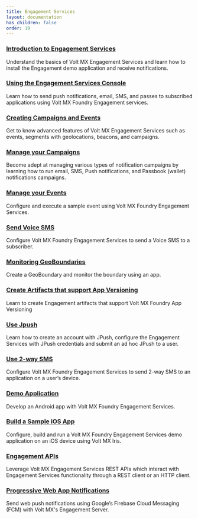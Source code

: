 ```yaml
---
title: Engagement Services 
layout: documentation
has_children: false
order: 19
---
```


### [Introduction to Engagement Services](Foundry/voltmx_foundry_intro_eng/Content/homepage.html)
Understand the basics of Volt MX Engagement Services and learn how to install the Engagement demo application and receive notifications.

### [Using the Engagement Services Console](Foundry/vms_console_user_guide/Content/Introduction_1.html)
Learn how to send push notifications, email, SMS, and passes to subscribed applications using Volt MX Foundry Engagement services.

### [Creating Campaigns and Events](Foundry/voltmx_foundry_eng_camp_events/Content/homepage.html)
Get to know advanced features of Volt MX Engagement Services such as events, segments with geolocations, beacons, and campaigns.

### [Manage your Campaigns](Foundry/vmf_msg_quick_start_guide_campaign_management/Content/Introduction.html)
Become adept at managing various types of notification campaigns by learning how to run email, SMS, Push notifications, and Passbook (wallet) notifications campaigns.

### [Manage your Events](Foundry/eng_event_mgmt_quickstart_guide/Content/Introduction.html)
Configure and execute a sample event using Volt MX Foundry Engagement Services.

### [Send Voice SMS](Foundry/vms_console_user_guide/Content/Administration/SMS_Configuration.html#voice-sms-configuration)
Configure Volt MX Foundry Engagement Services to send a Voice SMS to a subscriber.

### [Monitoring GeoBoundaries](Foundry/voltmx_foundry_eng_geo_monitoring/Content/homepage.html)
Create a GeoBoundary and monitor the boundary using an app.

### [Create Artifacts that support App Versioning](Foundry/vms_console_user_guide/Content/API_Versioning.html)
Learn to create Engagement artifacts that support Volt MX Foundry App Versioning

### [Use Jpush](Foundry/vmf_msg_jpush_quick_start_guide/Content/Introduction.html)
Learn how to create an account with JPush, configure the Engagement Services with JPush credentials and submit an ad hoc JPush to a user.

### [Use 2-way SMS](Foundry/2waysms_quick_start_guide/Content/Introduction_1.html)
Configure Volt MX Foundry Engagement Services to send 2-way SMS to an application on a user’s device.

### [Demo Application](Foundry/vms_demo_app_quick_start_guide/Content/Introduction.html)
Develop an Android app with Volt MX Foundry Engagement Services.

<!--
### [Build a Sample Android App](Foundry/vmf_msg_quick_start_guide_build_sample_app_android/Content/Introduction.html)
Configure, build and run a Volt MX Foundry Engagement Services demo application on an Android device using Volt MX Iris.
-->

### [Build a Sample iOS App](Foundry/vmf_msg_quick_start_guide_build_sample_app_apple_ios/Content/Introduction.html)
Configure, build and run a Volt MX Foundry Engagement Services demo application on an iOS device using Volt MX Iris.

### [Engagement APIs](Foundry/engagement_api_guide/Content/Introduction_1.html)
Leverage Volt MX Engagement Services REST APIs which interact with Engagement Services functionality through a REST client or an HTTP client.

### [Progressive Web App Notifications](Foundry/vms_console_user_guide/Content/Apps/Web.html)
Send web push notifications using Google’s Firebase Cloud Messaging (FCM) with Volt MX's Engagement Server.
